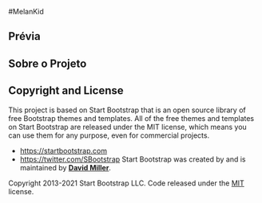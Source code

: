 #MelanKid

## Prévia

## Sobre o Projeto


## Copyright and License
This project is based on Start Bootstrap that is an open source library of free Bootstrap themes and templates. All of the free themes and templates on Start Bootstrap are released under the MIT license, which means you can use them for any purpose, even for commercial projects.
- <https://startbootstrap.com>
- <https://twitter.com/SBootstrap>
Start Bootstrap was created by and is maintained by **[David Miller](https://davidmiller.io/)**.

Copyright 2013-2021 Start Bootstrap LLC. Code released under the [MIT](https://github.com/StartBootstrap/startbootstrap-freelancer/blob/master/LICENSE) license.
